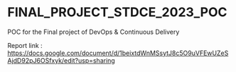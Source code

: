 # FINAL_PROJECT_STDCE_2023_POC
POC for the Final project of DevOps &amp; Continuous Delivery

Report link : https://docs.google.com/document/d/1beixtdWnMSsytJ8c5O9uVFEwUZeSAjdD92pJ6OSfxyk/edit?usp=sharing
